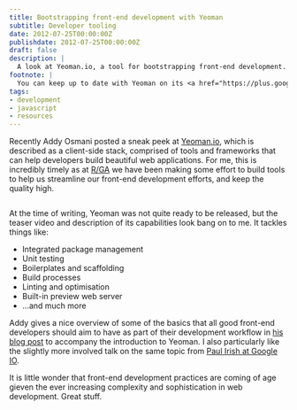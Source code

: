 ```yaml
---
title: Bootstrapping front-end development with Yeoman
subtitle: Developer tooling
date: 2012-07-25T00:00:00Z
publishdate: 2012-07-25T00:00:00Z
draft: false
description: |
  A look at Yeoman.io, a tool for bootstrapping front-end development. With videos form Addy Osmani and Paul Irish on the importance of development tooling.
footnote: |
  You can keep up to date with Yeoman on its <a href="https://plus.google.com/101063139999404044459/posts">Google Plus page</a>
tags:
- development
- javascript
- resources
---
```


Recently Addy Osmani posted a sneak peek at <a href="http://yeoman.io/">Yeoman.io</a>, which is described as a client-side stack, comprised of tools and frameworks that can help developers  build beautiful web applications. For me, this is incredibly timely as at <a href="http://rga.com">R/GA</a> we have been making some effort to build tools to help us streamline our front-end development efforts, and keep the quality high.

<img src="/images/yeoman.png" alt="">
<!--more-->

<p>
    At the time of writing, Yeoman was not quite ready to be released, but the teaser video and description of its capabilities look bang on to me. It tackles things like:
</p>
<ul>
    <li>Integrated package management</li>
    <li>Unit testing</li>
    <li>Boilerplates and scaffolding</li>
    <li>Build processes</li>
    <li>Linting and optimisation</li>
    <li>Built-in preview web server</li>
    <li>...and much more</li>
</ul>
<p>
    Addy gives a nice overview of some of the basics that all good front-end developers should aim to have as part of their development workflow in <a href="http://addyosmani.com/blog/improved-developer-tooling-and-yeoman/">his blog post</a> to accompany the introduction to Yeoman.  I also particularly like the slightly more involved talk on the same topic from <a href="http://www.youtube.com/watch?v=Mk-tFn2Ix6g">Paul Irish at Google IO</a>.
</p>
<p>
    It is little wonder that front-end development practices are coming of age gieven the ever increasing complexity and sophistication in web development. Great stuff.
</p>

